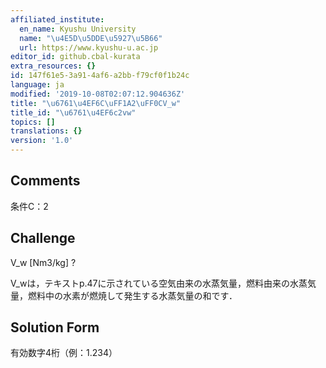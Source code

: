 ```yaml
---
affiliated_institute:
  en_name: Kyushu University
  name: "\u4E5D\u5DDE\u5927\u5B66"
  url: https://www.kyushu-u.ac.jp
editor_id: github.cbal-kurata
extra_resources: {}
id: 147f61e5-3a91-4af6-a2bb-f79cf0f1b24c
language: ja
modified: '2019-10-08T02:07:12.904636Z'
title: "\u6761\u4EF6C\uFF1A2\uFF0CV_w"
title_id: "\u6761\u4EF6c2vw"
topics: []
translations: {}
version: '1.0'
---
```


## Comments
条件C：2

## Challenge
V_w [Nm3/kg] ?

V_wは，テキストp.47に示されている空気由来の水蒸気量，燃料由来の水蒸気量，燃料中の水素が燃焼して発生する水蒸気量の和です．

## Solution Form
有効数字4桁（例：1.234）



